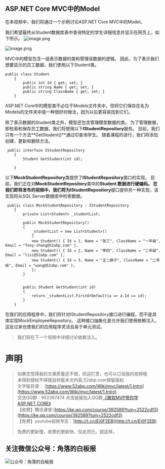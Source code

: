 ## ASP.NET Core MVC中的Model

在本视频中，我们将通过一个示例讨论ASP.NET Core MVC中的Model。

我们希望最终从Student数据库表中查询特定的学生详细信息并显示在网页上，如下所示。
![image.png](https://upload-images.jianshu.io/upload_images/1979022-c29178c235edc967.png?imageMogr2/auto-orient/strip%7CimageView2/2/w/1240)

![image.png](https://upload-images.jianshu.io/upload_images/1979022-60ca9c400725cf6e.png?imageMogr2/auto-orient/strip%7CimageView2/2/w/1240)

MVC中的模型包含一组表示数据的类和管理该数据的逻辑。 因此，为了表示我们想要显示的员工数据，我们使用以下Student类。
```
public class Student
    {
        public int Id { get; set; }
        public string Name { get; set; }
        public string ClassName { get; set; }
    }
```

ASP.NET Core中的模型类不必位于Models文件夹中，但将它们保存在名为Models的文件夹中是一种很好的做法，因为以后更容易找到它们。

除了表示数据的Student类之外，模型还包含管理模型数据的类。 为了管理数据，即检索和保存员工数据，我们将使用以下**IStudentRepository**服务。 目前，我们只有一个方法**GetStudent()**通过ID查询学生。 随着课程的进行，我们将添加创建，更新和删除方法。

```
 public interface IStudentRepository
    {
        Student GetStudent(int id);
  
    }

```

以下**MockStudentRepository**类提供了**IStudentRepository**接口的实现。 目前，我们正在对**MockStudentRepository**类中的**Student **数据进行硬编码。 在我们即将发布的视频中，我们将为**IStudentRepository**接口提供另一种实现，该实现将从SQL Server数据库中检索数据。

```
 public class MockStudentRepository : IStudentRepository
    {
        private List<Student> _studentList;

        public MockStudentRepository()
        {
            _studentList = new List<Student>()
            {
            new Student() { Id = 1, Name = "张三", ClassName = "一年级", Email = "Tony-zhang@52abp.com" },
            new Student() { Id = 2, Name = "李四", ClassName = "二年级", Email = "lisi@52abp.com" },
            new Student() { Id = 3, Name = "王二麻子", ClassName = "二年级", Email = "wang@52abp.com" },
            };
        }


        public Student GetStudent(int id)
        {
            return _studentList.FirstOrDefault(a => a.Id == id);
        }        
    }
```
在我们的应用程序中，我们将针对IStudentRepository接口进行编程，而不是具体实现MockEmployeeRepository。 这种接口抽象化是允许我们使用依赖注入，这反过来也使我们的应用程序灵活且易于单元测试。

>  我们将在下一个视频中详细讨论依赖注入。




# 声明


> 如果您觉得我的文章质量还不错，欢迎打赏，也可以订阅我的视频哦 </br>
> 未得到授权不得擅自转载本文内容,52abp.com保留版权</br>
> 文字版目录： [https://www.52abp.com/Wiki/mvc/latest/1.Intro](https://www.52abp.com/Wiki/mvc/latest/1.Intro) </br>
> 交流QQ群：952387474 点击链接加入QQ群[《微软MVP带你学ASP.NET CORE》](https://jq.qq.com/?_wv=1027&k=5nq4PFQ)</br>
> 【收费】腾讯课堂:[https://ke.qq.com/course/392589?tuin=2522cdf3](https://ke.qq.com/course/392589?tuin=2522cdf3) </br>
> 【免费】youtube视频专区：[http://t.cn/Ei0F2EB](http://t.cn/Ei0F2EB) </br>
>
>免费的更新慢，收费的更新快，仅此而已。就这样。 </br>

## 关注微信公众号：角落的白板报
![公众号：角落的白板报](https://upload-images.jianshu.io/upload_images/1979022-f19c505c18160c16.png)











